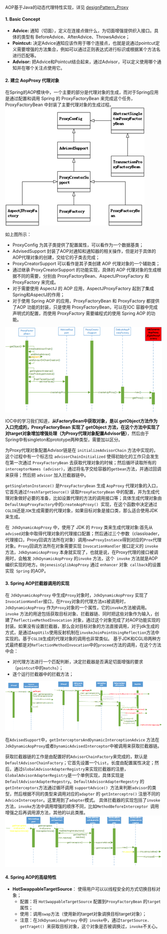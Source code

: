AOP基于Java的动态代理特性实现，详见 [designPattern_Proxy](/designPattern_Proxy)

#### 1. Basic Concept
+ **Advice:** 通知（切面），定义在连接点做什么，为切面增强提供织入接口。具体的类型有 BeforeAdvice、AfterAdvice、ThrowsAdvice；
+ **Pointcut:** 决定Advice通知应该作用于哪个连接点，也就是说通过pointcut定义需要增强的方法集合，例如可以通过正则表达式进行标识或根据某个方法名进行匹配等。
+ **Advisor:** 把Advice和Pointcut结合起来，通过Advisor，可以定义使用哪个通知并在哪个关注点使用它。

#### 2. 建立 AopProxy 代理对象
在Spring的AOP模块中，一个主要的部分是代理对象的生成，而对于Spring应用是通过配置和调用 Spring 的 ProxyFactoryBean 来完成这个任务，ProxyFactoryBean  中封装了主要代理对象的生成过程。
![aop类继承关系图](img/aop_classes.png)

如上图所示：
+ ProxyConfig 为其子类提供了配置属性，可以看作为一个数据基类；
+ AdvisedSupport 封装了AOP对通知和通知器的相关操作，但是对于具体的AOP代理对象的创建，交给它的子类去完成；
+ ProxyCreatorSupport 可以看作是其子类创建 AOP 代理对象的一个辅助类；
+ 通过继承 ProxyCreatorSupport 的功能实现，具体的 AOP 代理对象的生成根据不同的需要，分别由 ProxyFactoryBean、AspectJProxyFactory 和 ProxyFactory 来完成。
+ 对于需要使用 AspectJ 的 AOP 应用，AspectJProxyFactory 起到了集成Spring和AspectJ的作用；
+ 对于使用 Spring AOP 的应用，ProxyFactoryBean 和 ProxyFactory 都提供了AOP 功能的封装，只是使用 ProxyFactoryBean，可以在IOC 容器中完成声明式的配置，而使用 ProxyFactory 需要编程式的使用 Spring AOP 的功能。

![aopcreateproxy1.png](img/aop_create_proxy_1.png)

IOC中的学习我们知道，**从FactoryBean中获取对象，是以 getObject方法作为入口完成的，ProxyFactoryBean 实现了 getObject 方法，在这个方法中实现了对target对象增加增强处理（为Proxy代理对象配置Advisor链）**，然后由于Spring中有singleton和prototype两种类型，需要加以区分。

为Proxy代理对象配置Advisor链是在 `initializeAdvisorChain` 方法中实现的，这个过程中有一个标志位 `advisorChainInitialized` 使得初始化的工作只会发生在第一次通过 `ProxyFactoryBean` 去获取代理对象的时候；然后循环读取所有的 `interceptorNames (advisor)`，通过将名字交给容器的`getbean`方法，并通过回调来获得；然后把 `advisor` 加入拦截器链中。

`getSingletonInstance()` 是`ProxyFactoryBean` 生成 `AopProxy` 代理对象的入口，它首先通过`freshTargetSource()` 读取`ProxyFactoryBean` 中的配置，并为生成代理对象做好必要的准备，比如设置代理的方法的调用接口等；具体生成代理对象由`DefaultAopProxyFactory`中的`createAopProxy() `实现，在这个函数中决定通过`CGLIB`还是`JDK`生成需要的代理对象，如果目标对象是接口类，那么适合使用JDK来生成。

在` JdkDynamicAopProxy` 中，使用了 JDK 的 `Proxy` 类来生成代理对象:首先从`advised`对象中取得代理对象的代理接口配置；然后通过三个参数（classloader，代理接口，Proxy回调方法所在对象）调用`newProxyInstance`得到对应的`Prox`代理对象。`Proxy`回调方法所在对象需要实现 `InvocationHandler` 接口定义的 `invoke` 方法，`JdkDynamicAopProxy` 本身就实现了，也就是说，在Proxy代理的接口被调用时，会触发 `JdkDynamicAopProxy` 的`invoke` 方法，这个` invoke` 方法就是AOP编织实现的地方。`ObjenesisCglibAopProxy` 通过 `enhancer` 对象` callback`的设置实现` Spring` 的AOP。

#### 3. Spring AOP拦截器调用的实现
在 `JdkDynamicAopProxy` 中生成`Proxy`对象时，`JdkDynamicAopProxy` 实现了` InvocationHandler`接口，在`Proxy`对象的代理方法`m1`被调用时，`JdkDynamicAopProxy` 作为`Proxy`对象的一个属性，它的`invoke`方法被调用。`invoke` 方法的用途包括获取目标对象、拦截器链、同时把这些对象作为输入，创建了`ReflectiveMethodInvocation` 对象，通过这个对象完成了对AOP功能实现的封装。如果没有设置拦截器，那么会对目标对象的方法直接调用，对于jdk生成的方式，是通过`AopUtils`使用反射机制在`invokeJoinPointUsingReflection`方法中实现的。基于`CGLIB`生成的代理对象的调用也非常类似。
基于JDK和CGLIB两种方式最终都是对`ReflectionMethodInvocation`中的`proceed`方法的调用，在这个方法中会：

+ 对代理方法进行一个匹配判断，决定拦截器是否满足切面增强的要求（`pointcut`中的`matchs`）；
+ 逐个运行拦截器中的拦截方法；

![aop_call.png](img/aop_call.png)

在`AdvisedSupport`中，`getInterceptorsAndDynamicInterceptionAdvice` 方法在`JdkDynamicAopProxy`或者`DynamicAdvisedInterceptor`中被调用来获取拦截器链。

获取拦截器链的工作是由配置好的`AdvisorChainFactory`来完成的，默认是`DefaultAdvisorChainFactory`；它首先设置一个`List`，长度由配置属性决定；然后，通过`GlobalAdvisorAdapterRegistry`来实现拦截器的注册，`GlobalAdvisorAdapterRegistry`是一个单例实现，具体实现是`DefaultAdvisorAdapterRegestry`。`DefaultAdvisorAdapterRegestry` 的`getInterceptors`方法通过循环调用 `supportAdvice() `方法来判断`advisor`的类型，然后根据不同的类型来调用对应的`adapter` 的 `getInterceptro()` 注册不同的 `AdviceInterceptor`。这里用到了`adapter`模式。
具体拦截器的实现包括了`invoke`方法，`invoke`方法中调用增强的顺序不同，比如`MethodBeforeInterceptor `调用增强之后再调用源方法，其他的以此类推。
![configAdvice.png](img/configAdvice.png)


#### 4. Spring AOP的高级特性
+ **HotSwappableTargetSource**： 使得用户可以以线程安全的方式切换目标对象；
	+ 配置：将 `HotSwappableTargetSource` 配置到`ProxyFactoryBean` 的`target` 属性；
	+ 使用：调用`swap`方法（使用新的target对象调换目标target对象）；
	+ 注意：在`JdkDynamicAopProxy` 中的` invoke`中，通过`targetSource. getTraget() `来获取目标对象，这个对象是否被调换过，`invoke`不关心。